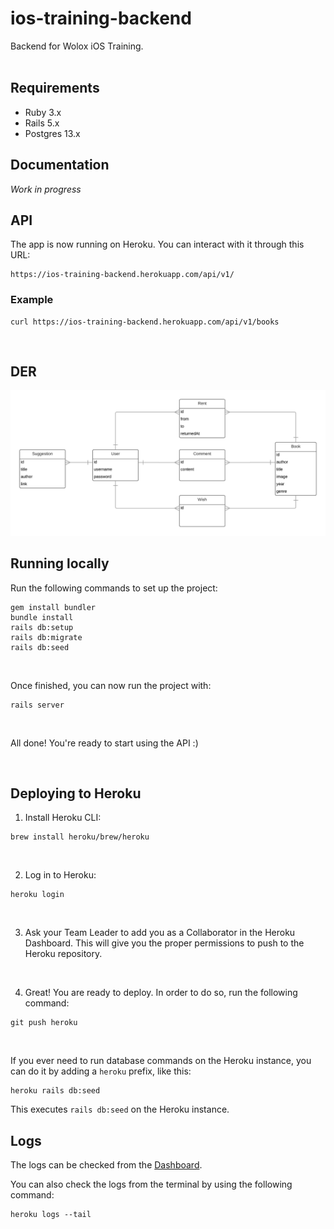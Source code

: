 # ios-training-backend

Backend for Wolox iOS Training.
<br/><br/>

## Requirements
* Ruby 3.x
* Rails 5.x
* Postgres 13.x

## Documentation
_Work in progress_

## API
The app is now running on Heroku. You can interact with it through this URL: <br/>
```
https://ios-training-backend.herokuapp.com/api/v1/
```

### Example
```
curl https://ios-training-backend.herokuapp.com/api/v1/books
```
<br/>


## DER

![alt text](https://github.com/wolox-training/swift-training-backend/blob/master/DER.png)
<br/>

## Running locally

Run the following commands to set up the project:
```
gem install bundler
bundle install
rails db:setup
rails db:migrate
rails db:seed
```
<br/>

Once finished, you can now run the project with:
```
rails server
```
<br/>

All done! You're ready to start using the API :)

<br/>

## Deploying to Heroku

1) Install Heroku CLI:
```
brew install heroku/brew/heroku
```
<br/>

2) Log in to Heroku:
```
heroku login
```
<br/>

3) Ask your Team Leader to add you as a Collaborator in the Heroku Dashboard. This will give you the proper permissions to push to the Heroku repository.
<br/>

4) Great! You are ready to deploy. In order to do so, run the following command:
```
git push heroku
```
<br/>

If you ever need to run database commands on the Heroku instance, you can do it by adding a `heroku` prefix, like this:
```
heroku rails db:seed 
```

This executes `rails db:seed` on the Heroku instance.

## Logs

The logs can be checked from the [Dashboard](https://dashboard.heroku.com/apps/ios-training-backend/activity).

You can also check the logs from the terminal by using the following command:
```
heroku logs --tail
```
